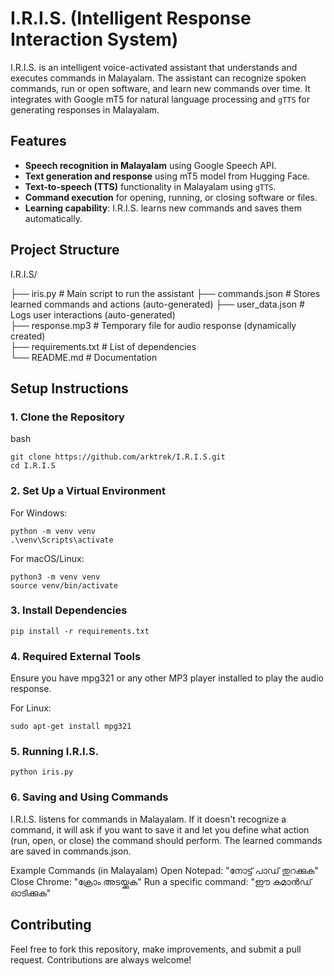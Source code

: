 # I.R.I.S. (Intelligent Response Interaction System)

I.R.I.S. is an intelligent voice-activated assistant that understands and executes commands in Malayalam. The assistant can recognize spoken commands, run or open software, and learn new commands over time. It integrates with Google mT5 for natural language processing and `gTTS` for generating responses in Malayalam.

## Features
- **Speech recognition in Malayalam** using Google Speech API.
- **Text generation and response** using mT5 model from Hugging Face.
- **Text-to-speech (TTS)** functionality in Malayalam using `gTTS`.
- **Command execution** for opening, running, or closing software or files.
- **Learning capability**: I.R.I.S. learns new commands and saves them automatically.

## Project Structure
I.R.I.S/ 

├── iris.py # Main script to run the assistant
├── commands.json # Stores learned commands and actions (auto-generated) 
├── user_data.json # Logs user interactions (auto-generated)  
├── response.mp3 # Temporary file for audio response (dynamically created)  
├── requirements.txt # List of dependencies  
└── README.md # Documentation


## Setup Instructions

### 1. Clone the Repository
bash
```
git clone https://github.com/arktrek/I.R.I.S.git
cd I.R.I.S
```

### 2.  Set Up a Virtual Environment
For Windows:
``` 
python -m venv venv
.\venv\Scripts\activate
```
For macOS/Linux:
```
python3 -m venv venv
source venv/bin/activate
```

### 3. Install Dependencies
```Install the necessary Python packages using the following command:
pip install -r requirements.txt
```

### 4. Required External Tools
Ensure you have mpg321 or any other MP3 player installed to play the audio response.

For Linux:
```
sudo apt-get install mpg321
```

### 5. Running I.R.I.S.
``` After setting up the virtual environment and installing dependencies, you can run I.R.I.S. by executing the main script:
python iris.py
```

### 6. Saving and Using Commands
I.R.I.S. listens for commands in Malayalam. If it doesn't recognize a command, it will ask if you want to save it and let you define what action (run, open, or close) the command should perform. The learned commands are saved in commands.json.

Example Commands (in Malayalam)
Open Notepad: "നോട്ട് പാഡ് തുറക്കുക"
Close Chrome: "ക്രോം അടയ്ക്കുക"
Run a specific command: "ഈ കമാൻഡ് ഓടിക്കുക"

## Contributing
Feel free to fork this repository, make improvements, and submit a pull request. Contributions are always welcome!
